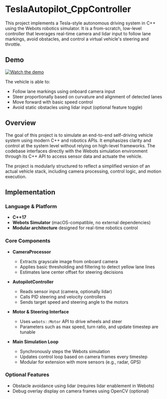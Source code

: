 
# TeslaAutopilot\_CppController

This project implements a Tesla-style autonomous driving system in C++ using the Webots robotics simulator. It is a from-scratch, low-level controller that leverages real-time camera and lidar input to follow lane markings, avoid obstacles, and control a virtual vehicle's steering and throttle.

## Demo

[![Watch the demo](https://img.youtube.com/vi/hI3DEimlvjg/0.jpg)](https://youtu.be/hI3DEimlvjg)

The vehicle is able to:

* Follow lane markings using onboard camera input
* Steer proportionally based on curvature and alignment of detected lanes
* Move forward with basic speed control
* Avoid static obstacles using lidar input (optional feature toggle)

## Overview

The goal of this project is to simulate an end-to-end self-driving vehicle system using modern C++ and robotics APIs. It emphasizes clarity and control at the system level without relying on high-level frameworks. The codebase interfaces directly with the Webots simulation environment through its C++ API to access sensor data and actuate the vehicle.

The project is modularly structured to reflect a simplified version of an actual vehicle stack, including camera processing, control logic, and motion execution.


## Implementation

### Language & Platform

* **C++17**
* **Webots Simulator** (macOS-compatible, no external dependencies)
* **Modular architecture** designed for real-time robotics control

### Core Components

* **CameraProcessor**

  * Extracts grayscale image from onboard camera
  * Applies basic thresholding and filtering to detect yellow lane lines
  * Estimates lane center offset for steering decisions

* **AutopilotController**

  * Reads sensor input (camera, optionally lidar)
  * Calls PID steering and velocity controllers
  * Sends target speed and steering angle to the motors

* **Motor & Steering Interface**

  * Uses `webots::Motor` API to drive wheels and steer
  * Parameters such as max speed, turn ratio, and update timestep are tunable

* **Main Simulation Loop**

  * Synchronously steps the Webots simulation
  * Updates control loop based on camera frames every timestep
  * Modular for extension with more sensors (e.g., radar, GPS)

### Optional Features

* Obstacle avoidance using lidar (requires lidar enablement in Webots)
* Debug overlay display on camera frames using OpenCV (optional)

